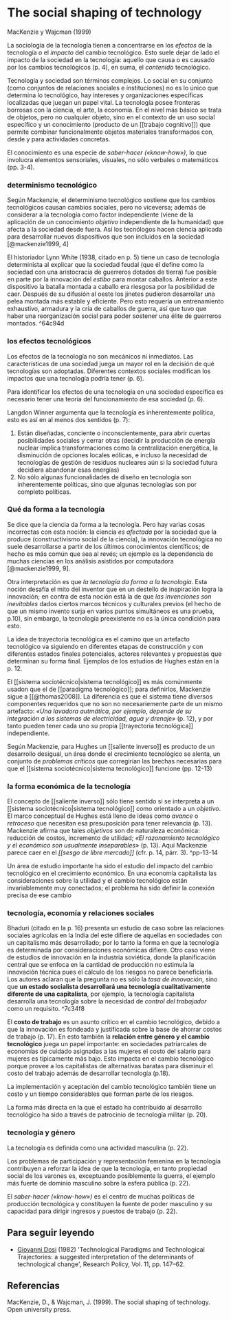 # The social shaping of technology
MacKenzie y Wajcman (1999)

La sociología de la tecnología tienen a concentrarse en los *efectos* de la tecnología o el *impacto* del cambio tecnológico. Esto suele dejar de lado el impacto de la sociedad en la tecnología: aquello que causa o es causado por los cambios tecnológicos (p. 4), en suma, el *contenido* tecnológico.

Tecnología y sociedad son términos complejos. Lo social en su conjunto (como conjuntos de relaciones sociales e instituciones) no es lo único que determina lo tecnológico, hay intereses y organizaciones específicas localizadas que juegan un papel vital. La tecnología posee fronteras borrosas con la ciencia, el arte, la economía. En el nivel más básico se trata de objetos, pero no cualquier objeto, sino en el contexto de un uso social específico y un conocimiento (producto de un [[trabajo cognitivo]]) que permite combinar funcionalmente objetos materiales transformados con, desde y para actividades concretas.

El conocimiento es una especie de *saber-hacer («know-how»)*, lo que involucra elementos sensoriales, visuales, no sólo verbales o matemáticos (pp. 3-4).

### determinismo tecnológico

Según Mackenzie, el determinismo tecnológico sostiene que los cambios tecnológicos causan cambios sociales, pero no viceversa; además de considerar a la tecnología como factor independiente (viene de la aplicación de un conocimiento *objetivo* independiente de la humanidad) que afecta a la sociedad desde fuera. Así los tecnólogos hacen ciencia aplicada para desarrollar nuevos dispositivos que son incluidos en la sociedad [@mackenzie1999, 4]

El historiador Lynn White (1938, citado en p. 5) tiene un caso de tecnología determinista al explicar que la sociedad feudal (que él define como la sociedad con una aristocracia de guerreros dotados de tierra) fue posible en parte por la innovación del *estibo* para montar caballos. Anterior a este dispositivo la batalla montada a caballo era riesgosa por la posibilidad de caer. Después de su difusión al oeste los jinetes pudieron desarrollar una pelea montada más estable y eficiente. Pero esto requería un entrenamiento exhaustivo, armadura y la cría de caballos de guerra, así que tuvo que haber una reorganización social para poder sostener una élite de guerreros montados. ^64c94d

### los efectos tecnológicos
Los efectos de la tecnología no son mecánicos ni inmediatos. Las características de una sociedad juega un mayor rol en la decisión de qué tecnologías son adoptadas. Diferentes contextos sociales modifican los impactos que una tecnología podría tener (p. 6).

Para identificar los efectos de una tecnología en una sociedad específica es necesario tener una teoría del funcionamiento de esa sociedad (p. 6).

Langdon Winner argumenta que la tecnología es inherentemente política, esto es así en al menos dos sentidos (p. 7):

1. Están diseñadas, conciente o inconscientemente, para abrir cuertas posibilidades sociales y cerrar otras (decidir la producción de energía nuclear implica transformaciones como la centralización energética, la disminución de opciones locales eólicas, e incluso la necesidad de tecnologías de gestión de residuos nucleares aún si la sociedad futura decidiera abandonar esas energías)
2. No sólo algunas funcionalidades de diseño en tecnología son inherentemente políticas, sino que algunas tecnologías son por completo políticas.

### Qué da forma a la tecnología
Se dice que la ciencia da forma a la tecnología. Pero hay varias cosas incorrectas con esta noción: la ciencia *es afectada* por la sociedad que la produce (constructivismo social de la ciencia), la innovación tecnológica no suele desarrollarse a partir de los últimos conocimientos científicos; de hecho es más común que sea al revés; un ejemplo es la dependencia de muchas ciencias en los análisis asistidos por computadora [@mackenzie1999, 9].

Otra interpretación es que *la tecnología da forma a la tecnología*. Esta noción desafía el mito del inventor que en un destello de inspiración logra la innovación; en contra de esta noción está la de que *las invenciones son inevitables* dados ciertos marcos técnicos y culturales previos (el hecho de que un mismo invento surja en varios puntos simultáneos es una prueba, p.10), sin embargo, la tecnología preexistente no es la única condición para esto.

La idea de trayectoria tecnológica es el camino que un artefacto tecnológico va siguiendo en diferentes etapas de construcción y con diferentes estados finales potenciales, actores relevantes y propuestas que determinan su forma final. Ejemplos de los estudios de Hughes están en la p. 12.

El [[sistema sociotécnico|sistema tecnológico]] es más comúnmente usadon que el de [[paradigma tecnológico]]; para definirlos, Mackenzie sigue a [[@thomas2008]]. La diferencia es que el sistema tiene diversos componentes requeridos que no son no necesariemente parte de un mismo artefacto: *«Una lavadora autmática, por ejemplo, depende de su integración a los sistemas de electricidad, agua y drenaje»* (p. 12), y por tanto pueden tener cada uno su propia [[trayectoria tecnológica]] independiente.

Según Mackenzie, para Hughes un [[saliente inverso]] es producto de un desarrollo desigual, un área donde el crecimiento tecnológico se alenta, un conjunto de *problemas críticos* que corregirían las brechas necesarias para que el [[sistema sociotécnico|sistema tecnológico]] funcione (pp. 12-13)

### la forma económica de la tecnología

El concepto de [[saliente inverso]] sólo tiene sentido si se interpreta a un [[sistema sociotécnico|sistema tecnológico]] como orientado a un *objetivo*. El marco conceptual de Hughes está lleno de ideas como *avance* o *retroceso* que necesitan esa presuposición para tener relevancia (p. 13). Mackenzie afirma que tales *objetivos* son de naturaleza económica: reducción de costos, incremento de utilidad; *«El razonamiento tecnológico y el económico son usualmente inseparables»* (p. 13). Aquí Mackenzie parece caer en el *[[sesgo de libre mercado]]* (cfr. p. 14, párr. 3). ^pp-13-14

Un área de estudio importante ha sido el estudio del impacto del cambio tecnológico en el crecimiento económico. En una economía capitalista las consideraciones sobre la utilidad y el cambio tecnológico están invariablemente muy conectados; el problema ha sido definir la conexión precisa de ese cambio

### tecnología, economía y relaciones sociales
Bhaduri (citado en la p. 16) presenta un estudio de caso sobre las relaciones sociales agrícolas en la India del este difiere de aquellas en sociedades con un capitalismo más desarrollado; por lo tanto la forma en que la tecnología es determinada por consideraciones económicas difiere. Otro caso viene de estudios de innovación en la industria soviética, donde la planificación central que se enfoca en la cantidad de producción no estimula la innovación técnica pues el cálculo de los riesgos no parece beneficiarla. Los autores aclaran que la pregunta no es sólo la *tasa de innovación*, sino que **un estado socialista desarrollará una tecnología cualitativamente diferente de una capitalista**, por ejemplo, la tecnología capitalista desarrolla una tecnología sobre la necesidad de *control del trabajador* como un requisito. ^7c34f8

El **costo de trabajo** es un asunto crítico en el cambio tecnológico, debido a que la innovación es fondeada y justificada sobre la base de ahorrar costos de trabajo (p. 17). En esto también la **relación entre género y el cambio tecnológico** juega un papel importante: en sociedades patriarcales de economías de cuidado asignadas a las mujeres el costo del salario para mujeres es típicamente más bajo. Esto impacta en el cambio tecnológico porque provee a los capitalistas de alternativas baratas para disminuir el costo del trabajo además de desarrollar tecnología (p.18).

La implementación y aceptación del cambio tecnológico también tiene un costo y un tiempo considerables que forman parte de los riesgos.

La forma más directa en la que el estado ha contribuido al desarrollo tecnológico ha sido a través de patrocinio de tecnología militar (p. 20).

### tecnología y género

La tecnología es definida como una actividad masculina (p. 22).

Los problemas de participación y representación femenina en la tecnología contribuyen a reforzar la idea de que la tecnología, en tanto propiedad social de los varones es, exceptuando posiblemente la guerra, el ejemplo más fuerte de dominio masculino sobre la esfera pública (p. 22).

El *saber-hacer («know-how»)* es el centro de muchas políticas de producción tecnológica y constituyen la fuente de poder masculino y su capacidad para dirigir ingresos y puestos de trabajo (p. 22).

## Para seguir leyendo

- [Giovanni Dosi](https://en.wikipedia.org/wiki/Giovanni_Dosi "Giovanni Dosi") (1982) 'Technological Paradigms and Technological Trajectories: a suggested interpretation of the determinants of technological change', Research Policy, Vol. 11, pp. 147–62.

## Referencias

MacKenzie, D., & Wajcman, J. (1999). The social shaping of technology. Open university press.
